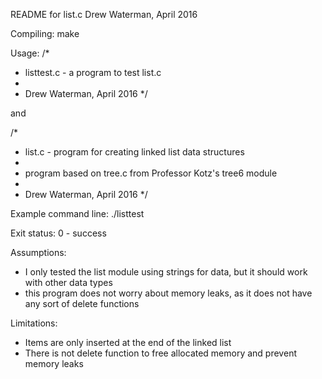 README for list.c
Drew Waterman, April 2016

Compiling:
	make

Usage:
 /*
 * listtest.c - a program to test list.c
 *
 * Drew Waterman, April 2016
 */

and

/*
 * list.c - program for creating linked list data structures
 *
 * program based on tree.c from Professor Kotz's tree6 module
 *
 * Drew Waterman, April 2016
 */
      
Example command line:
  ./listtest

Exit status:
  0 - success

Assumptions:
- I only tested the list module using strings for data, but it should work
  with other data types
- this program does not worry about memory leaks, as it does not have any
  sort of delete functions

Limitations:
- Items are only inserted at the end of the linked list
- There is not delete function to free allocated memory and prevent
  memory leaks